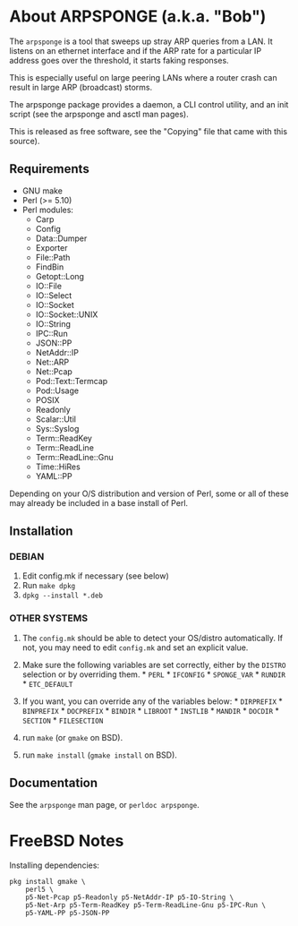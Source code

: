 # About ARPSPONGE (a.k.a. "Bob")

The `arpsponge` is a tool that sweeps up stray ARP queries from a LAN. It listens on an ethernet interface and if the ARP rate for a particular IP address goes over the threshold, it starts faking responses.

This is especially useful on large peering LANs where a router crash can result in large ARP (broadcast) storms.

The arpsponge package provides a daemon, a CLI control utility, and an init script (see the arpsponge and asctl man pages).

This is released as free software, see the "Copying" file that came with this source).

## Requirements

  * GNU make
  * Perl (>= 5.10)
  * Perl modules:
    * Carp
    * Config
    * Data::Dumper
    * Exporter
    * File::Path
    * FindBin
    * Getopt::Long
    * IO::File
    * IO::Select
    * IO::Socket
    * IO::Socket::UNIX
    * IO::String
    * IPC::Run
    * JSON::PP
    * NetAddr::IP
    * Net::ARP
    * Net::Pcap
    * Pod::Text::Termcap
    * Pod::Usage
    * POSIX
    * Readonly
    * Scalar::Util
    * Sys::Syslog
    * Term::ReadKey
    * Term::ReadLine
    * Term::ReadLine::Gnu
    * Time::HiRes
    * YAML::PP

Depending on your O/S distribution and version of Perl, some or all of these may already be included in a base install of Perl.

## Installation

### DEBIAN

  1. Edit config.mk if necessary (see below)
  2. Run `make dpkg`
  3. `dpkg --install *.deb`

### OTHER SYSTEMS

  1. The `config.mk` should be able to detect your OS/distro automatically. If not, you may need to edit `config.mk` and set an explicit  value.
  2. Make sure the following variables are set correctly, either by the `DISTRO` selection or by overriding them.
    * `PERL`
    * `IFCONFIG`
    * `SPONGE_VAR`
    * `RUNDIR`
    * `ETC_DEFAULT`
  3. If you want, you can override any of the variables below:
    * `DIRPREFIX`
    * `BINPREFIX`
    * `DOCPREFIX`
    * `BINDIR`
    * `LIBROOT`
    * `INSTLIB`
    * `MANDIR`
    * `DOCDIR`
    * `SECTION`
    * `FILESECTION`
  5. run `make` (or `gmake` on BSD).

  6. run `make install` (`gmake install` on BSD).

## Documentation

See the `arpsponge` man page, or `perldoc arpsponge`.

# FreeBSD Notes

Installing dependencies:

```
pkg install gmake \
    perl5 \
    p5-Net-Pcap p5-Readonly p5-NetAddr-IP p5-IO-String \
    p5-Net-Arp p5-Term-ReadKey p5-Term-ReadLine-Gnu p5-IPC-Run \
    p5-YAML-PP p5-JSON-PP
```
